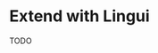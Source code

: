 # Extend with Lingui

TODO

<!-- ```js
import { i18n } from '@lingui/core'
import messages from '../src/locales/en.js'
import { I18nProvider } from '@lingui/react'
// import { addDecorator } from '@storybook/react'
import { addDecorator } from '@storybook/preact'

i18n.load('en', messages)
i18n.activate('en')

const withI18n = (Story) => (
  <I18nProvider i18n={i18n} forceRenderOnLocaleChange={false}>
    <Story />
  </I18nProvider>
)

addDecorator(withI18n)
``` -->
